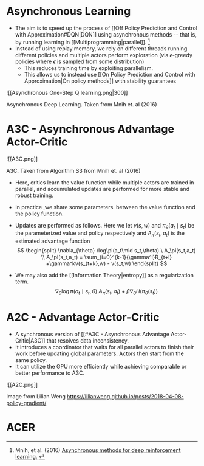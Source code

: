 # Asynchronous Learning 
* The aim is to speed up the process of [[Off Policy Prediction and Control with Approximation#DQN|DQN]] using asynchronous methods -- that is, by running learning in [[Multiprogramming|parallel]].  [^Minh_2016]
* Instead of using replay memory, we rely on different threads running different policies and multiple actors perform exploration (via $\epsilon$-greedy policies where $\epsilon$ is sampled from some distribution)
	* This reduces training time by exploiting parallelism.
	* This allows us to instead use [[On Policy Prediction and Control with Approximation|On policy methods]] with stability guarantees

![[Asynchronous One-Step Q learning.png|300]]<figcaption > Asynchronous Deep Learning. Taken from Mnih et. al (2016)</figcaption>

# A3C - Asynchronous Advantage Actor-Critic

![[A3C.png]]
<figcaption> A3C. Taken from Algorithm S3 from Mnih et. al (2016) </figcaption>

* Here, critics learn the value function while multiple actors are trained in parallel, and  accumulated updates are performed for more stable and robust training. 
* In practice ,we share some parameters. between the value function and the policy function.

* Updates are performed as follows. Here we let $v(s,w)$ and $\pi_\theta(a_t\mid s_t)$ be the parameterized value and policy respectively and $A_{\pi}(s_t,a_t)$ is the estimated advantage function 
  $$
  \begin{split}
  \nabla_{\theta} \log\pi(a_t\mid s_t,\theta) \ A_\pi(s_t,a_t) \\
  A_\pi(s_t,a_t) = \sum_{i=0}^{k-1}{\gamma^i}R_{t+i} +\gamma^kv(s_{t+k},w) - v(s_t,w)
  \end{split}
  $$
* We may also add the [[Information Theory|entropy]] as a regularization term.
  $$
  \nabla_{\theta} \log\pi(a_t\mid s_t,\theta) \ A_\pi(s_t,a_t)  + \beta \nabla_\theta H(\pi_\theta(s_t))
  $$

# A2C - Advantage Actor-Critic
* A synchronous version of [[#A3C - Asynchronous Advantage Actor-Critic|A3C]] that resolves data inconsistency.
* It introduces a coordinator that waits for all parallel actors to finish their work before updating global parameters. Actors then start from the same policy.
* It can utilize the GPU more efficiently while achieving comparable or better performance to A3C. 

![[A2C.png]]<figcaption>  Image from Lilian Weng https://lilianweng.github.io/posts/2018-04-08-policy-gradient/</figcaption>

[^Minh_2016]: Mnih, et al. (2016) [Asynchronous methods for deep reinforcement learning.](http://proceedings.mlr.press/v48/mniha16.pdf) 

# ACER 